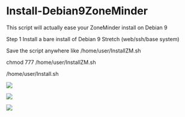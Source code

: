 # Install-Debian9ZoneMinder
This script will actually ease your ZoneMinder install on Debian 9

Step 1 Install a bare install of Debian 9 Stretch (web/ssh/base system)

Save the script anywhere like /home/user/InstallZM.sh

chmod 777 /home/user/InstallZM.sh

/home/user/Install.sh

![](https://i.imgur.com/RyerkQI.png)

![](https://i.imgur.com/4DlQUok.png)

![](https://i.imgur.com/HTm7Ie8.png)
